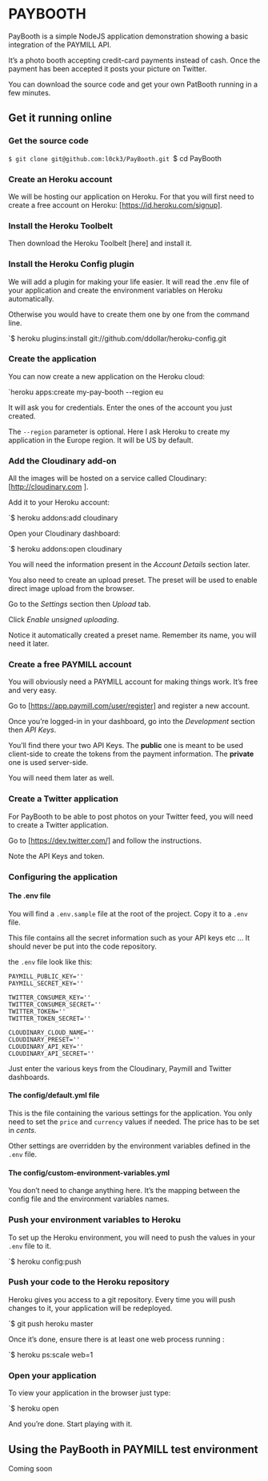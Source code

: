 # PAYBOOTH

PayBooth is a simple NodeJS application demonstration showing a basic integration of the PAYMILL API.

It’s a photo booth accepting credit-card payments instead of cash. Once the payment has been accepted it posts your picture on Twitter.

You can download the source code and get your own PatBooth running in a few minutes.

## Get it running online

### Get the source code

`$ git clone git@github.com:l0ck3/PayBooth.git
`$ cd PayBooth

### Create an Heroku account

We will be hosting our application on Heroku. For that you will first need to create a free account on Heroku: [https://id.heroku.com/signup].

### Install the Heroku Toolbelt

Then download the Heroku Toolbelt [here] and install it.

### Install the Heroku Config plugin

We will add a plugin for making your life easier. It will read the .env file of your application and create the environment variables on Heroku automatically.

Otherwise you would have to create them one by one from the command line.

`$ heroku plugins:install git://github.com/ddollar/heroku-config.git


### Create the application

You can now create a new application on the Heroku cloud:

`heroku apps:create my-pay-booth --region eu

It will ask you for credentials. Enter the ones of the account you just created.

The `--region` parameter is optional. Here I ask Heroku to create my application in the Europe region. It will be US by default.

### Add the Cloudinary add-on

All the images will be hosted on a service called Cloudinary: [http://cloudinary.com ].

Add it to your Heroku account:

`$ heroku addons:add cloudinary

Open your Cloudinary dashboard:

`$ heroku addons:open cloudinary

You will need the information present in the *Account Details* section later.

You also need to create an upload preset. The preset will be used to enable direct image upload from the browser.

Go to the *Settings* section then *Upload* tab.

Click *Enable unsigned uploading*.

Notice it automatically created a preset name. Remember its name, you will need it later.

### Create a free PAYMILL account

You will obviously need a PAYMILL account for making things work. It’s free and very easy.

Go to [https://app.paymill.com/user/register] and register a new account.

Once you’re logged-in in your dashboard, go into the *Development* section then *API Keys*.

You’ll find there your two API Keys. The **public** one is meant to be used client-side to create the tokens from the payment information. The **private** one is used server-side.

You will need them later as well.

### Create a Twitter application

For PayBooth to be able to post photos on your Twitter feed, you will need to create a Twitter application.

Go to [https://dev.twitter.com/] and follow the instructions.

Note the API Keys and token.

### Configuring the application

#### The .env file

You will find a `.env.sample` file at the root of the project. Copy it to a `.env` file.

This file contains all the secret information such as your API keys etc … It should never be put into the code repository.

the `.env` file look like this:

```
PAYMILL_PUBLIC_KEY=''
PAYMILL_SECRET_KEY=''

TWITTER_CONSUMER_KEY=''
TWITTER_CONSUMER_SECRET=''
TWITTER_TOKEN=''
TWITTER_TOKEN_SECRET=''

CLOUDINARY_CLOUD_NAME=''
CLOUDINARY_PRESET=''
CLOUDINARY_API_KEY=''
CLOUDINARY_API_SECRET=''
```

Just enter the various keys from the Cloudinary, Paymill and Twitter dashboards.

#### The config/default.yml file

This is the file containing the various settings for the application. You only need to set the `price` and `currency` values if needed. The price has to be set in *cents*.

Other settings are overridden by the environment variables defined in the `.env` file.

#### The config/custom-environment-variables.yml

You don’t need to change anything here. It’s the mapping between the config file and the environment variables names.

### Push your environment variables to Heroku

To set up the Heroku environment, you will need to push the values in your `.env` file to it.

`$ heroku config:push

### Push your code to the Heroku repository

Heroku gives you access to a git repository. Every time you will push changes to it, your application will be redeployed.

`$ git push heroku master

Once it’s done, ensure there is at least one web process running :

`$ heroku ps:scale web=1

### Open your application

To view your application in the browser just type:

`$ heroku open

And you’re done. Start playing with it.

## Using the PayBooth in PAYMILL test environment

Coming soon
